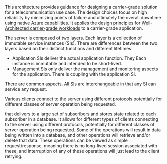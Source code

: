 This architecture provides guidance for designing a carrier-grade solution for a telecommunication use case. The design choices focus on high reliability by minimizing points of failure and ultimately the overall downtime using native Azure capabilities. It applies the design principles for [Well-Architected carrier-grade workloads](/azure/architecture/framework/carrier-grade/carrier-grade-get-started) to a carrier-grade application. 

The server is composed of two layers. Each layer is a collection of immutable service instances (SIs). There are differences between the two layers based on their distinct functions and different lifetimes.

- Application SIs deliver the actual application function. They Each instance is immutable and intended to be short-lived. 
- Management SIs only deliver the management and monitoring aspects for the application. There is coupling with the application SI.

There are common aspects. All SIs are interchangeable in that any SI can service any request. 

Various clients connect to the server using different protocols potentially for different classes of server operation being requested. 

 that delivers to a large set of subscribers and stores state related to each subscriber in a database.  It allows for different types of clients connecting to the server using different protocols, potentially for different classes of server operation being requested.  Some of the operations will result in data being written into a database, and other operations will retrieve and/or delete that data.  These operations can be viewed as simple request/response, meaning there is no long-lived session associated with these, and interruption of any of these operations will just lead to the client retrying. 